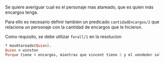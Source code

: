 Se quiere averiguar cual es el personaje mas atareado, que es quien más encargos tenga. 

Para ello es necesario definir tambien un predicado `cantidadEncargos/2` que relaciona un personaje con la cantidad de encargos que le hicieron. 

Como requisito, se debe utilizar `forall/1` en la resolucion

```prolog
? masAtareado(Quien).
Quien = winston
Porque tiene 4 encargos, mientras que vincent tiene 2 y el vendedor solo 1
```

